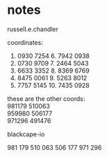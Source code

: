 # notes

russell.e.chandler

coordinates:
1. 0930 7254		 6. 7942 0938
2. 0730 9709		 7. 2464 5043
3. 6633 3352		 8. 8369 6769
4. 8475 0061		 9. 5263 8012
5. 7757 5145		10. 7435 0928

these are the other coords:  
981179    510063  
959980    506177  
971296    491476  

blackcape-io

981 179
510 063
506 177
971 296
